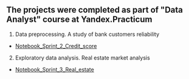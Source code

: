 ## The projects were completed as part of "Data Analyst" course at Yandex.Practicum

1. Data preprocessing. A study of bank customers reliability
* [Notebook_Sprint_2_Credit_score](https://github.com/Maximali89/Yandex_practicum/tree/main/Sprint_2_Credit_Score)
2. Exploratory data analysis. Real estate market analysis
* [Notebook_Sprint_3_Real_estate](https://github.com/Maximali89/Yandex_practicum/tree/main/Sprint_3_Real_estate)
